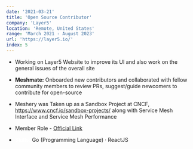 ```yaml
---
date: '2021-03-21'
title: 'Open Source Contributor'
company: 'Layer5'
location: 'Remote, United States'
range: 'March 2021 - August 2023'
url: 'https://layer5.io/'
index: 5
---
```


- Working on Layer5 Website to improve its UI and also work on the general issues of the overall site
- **Meshmate:** Onboarded new contributors and collaborated with fellow community members to review PRs, suggest/guide newcomers to contribute for open-source
- Meshery was Taken up as a Sandbox Project at CNCF, https://www.cncf.io/sandbox-projects/ along with Service Mesh Interface and Service Mesh Performance
- Member Role - [Official Link](https://layer5.io/community/members/adithya-krishna)

- **<span style="color:white">Skills:</span>** Go (Programming Language) · ReactJS